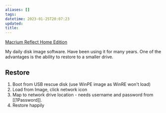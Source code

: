 ```yaml
---
aliases: []
tags: 
datetime: 2023-01-25T20:07:23
updated: 
title: 
---
```

[Macrium Reflect Home Edition](https://www.macrium.com/products/home)

My daily disk image software. Have been using it for many years. One of the advantages is the ability to restore to a smaller drive.
## Restore
1. Boot from USB rescue disk (use WinPE image as WinRE won't load)
2. Load from Image, click network icon
3. Map to network drive location - needs username and password from [[1Password]].
4. Restore happily